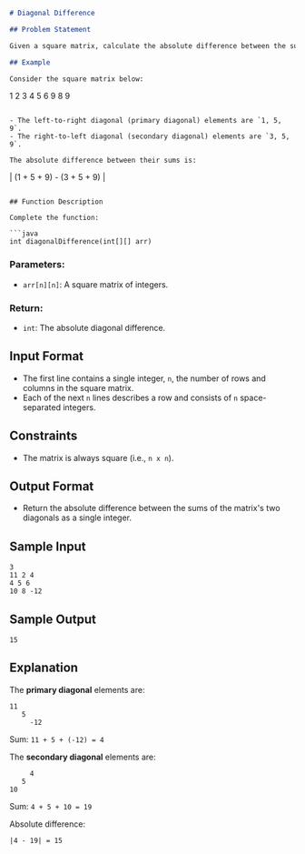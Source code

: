```markdown
# Diagonal Difference

## Problem Statement

Given a square matrix, calculate the absolute difference between the sums of its diagonals.

## Example

Consider the square matrix below:

```
1  2  3
4  5  6
9  8  9
```

- The left-to-right diagonal (primary diagonal) elements are `1, 5, 9`.
- The right-to-left diagonal (secondary diagonal) elements are `3, 5, 9`.

The absolute difference between their sums is:

```
| (1 + 5 + 9) - (3 + 5 + 9) |
```

## Function Description

Complete the function:

```java
int diagonalDifference(int[][] arr)
```

### Parameters:
- `arr[n][n]`: A square matrix of integers.

### Return:
- `int`: The absolute diagonal difference.

## Input Format

- The first line contains a single integer, `n`, the number of rows and columns in the square matrix.
- Each of the next `n` lines describes a row and consists of `n` space-separated integers.

## Constraints

- The matrix is always square (i.e., `n x n`).

## Output Format

- Return the absolute difference between the sums of the matrix's two diagonals as a single integer.

## Sample Input

```
3
11 2 4
4 5 6
10 8 -12
```

## Sample Output

```
15
```

## Explanation

The **primary diagonal** elements are:

```
11
   5
     -12
```
Sum: `11 + 5 + (-12) = 4`

The **secondary diagonal** elements are:

```
     4
   5
10
```
Sum: `4 + 5 + 10 = 19`

Absolute difference:

```
|4 - 19| = 15
```
```
